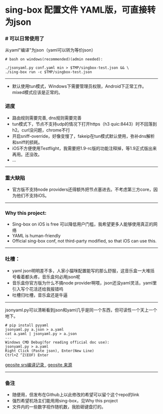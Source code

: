 # sing-box 配置文件 YAML版，可直接转为json
### # 可以日常使用了

从yaml"编译"为json（yaml可以转为等价json）
```
# bash on windows(recommended)(admin needed):

./jsonyaml.py conf.yaml min > $TMP/singbox-test.json && \
./sing-box run -c $TMP/singbox-test.json
```
---
- 默认使用tun模式，Windows下需要管理员权限，Android下正常工作。mixed模式应该是正常的。
### 进度
- 路由规则需要完善, dns规则需要完善
- tun模式下，节点不支持udp的情况下打开https（h3 quic:8443）时不回落到h2。curl没问题，chrome不行
- 开启sniff-override，好像变慢了，fakeip在tun模式默认使用，弥补dns解析和sniff的损耗。
- iOS不方便使用Testflight，我需要把1.9-rc版的功能注释掉，等1.9正式版出来再用。还没改。
- ...
---
### 重大缺陷
- 官方版不支持node providers还得额外把节点塞进去。不考虑第三方core，因为他们不支持iOS。
---
### Why this project:
- Sing-box on iOS is free 可以降低用户门槛，我希望更多人能够使用真正的网络
- YAML is human-friendly
- Official sing-box conf, not third-party modified, so that iOS can use this.

---
### 吐槽：
- yaml json明明差不多，人家小猫咪配置能写的那么舒服，这音乐盒一大堆括号看着都头疼，音乐盒何必用json呢
- 音乐盒你官方版为什么不搞node provider啊喂，json还没yaml灵活，yaml里引入写个花活还给我报错呜
- 吐槽归吐槽，音乐盒还是牛逼

---
jsonyaml.py可以清晰看到json和yaml几乎是同一个东西，但可读性一个天上一个地下。
```
# pip install pyyaml
jsonyaml.py a.json > a.yaml
cat a.yaml | jsonyaml.py > a.json
---
Windows CMD Debug(for reading official doc use):
jsonyaml.py > a.yaml
Right Click (Paste json), Enter(New Line)
Ctrl+Z ^Z(EOF) Enter
```
[geosite srs编译记录
](https://github.com/SagerNet/sing-geosite/actions/runs/8311894714/job/22746155812
), [geosite 来源](https://github.com/v2fly/domain-list-community/tree/master/data
)

---
### 备注
- 随便用，但发布在Github上以此修改的希望可以留个这个repo的link
- 强烈希望机场主们能用用sing-box，见Why this project
- 文件内的一些数字视作随机数，我脸砸键盘打的。
